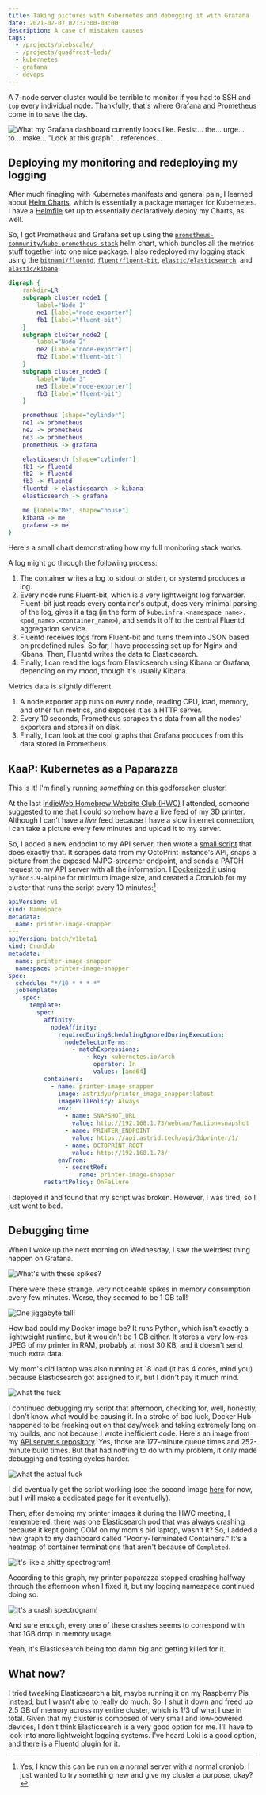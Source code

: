 ```yaml
---
title: Taking pictures with Kubernetes and debugging it with Grafana
date: 2021-02-07 02:37:00-08:00
description: A case of mistaken causes
tags:
  - /projects/plebscale/
  - /projects/quadfrost-leds/
  - kubernetes
  - grafana
  - devops
---
```


A 7-node server cluster would be terrible to monitor if you had to SSH and `top` every individual node. Thankfully, that's where Grafana and Prometheus come in to save the day.

<!-- excerpt -->

![What my Grafana dashboard currently looks like. Resist... the... urge... to... make... "Look at this graph"... references...](./everything-dashboard.png)

## Deploying my monitoring and redeploying my logging

After much finagling with Kubernetes manifests and general pain, I learned about [Helm Charts](https://helm.sh), which is essentially a package manager for Kubernetes. I have a [Helmfile](https://github.com/roboll/helmfile) set up to essentially declaratively deploy my Charts, as well.

So, I got Prometheus and Grafana set up using the [`prometheus-community/kube-prometheus-stack`](https://github.com/prometheus-community/helm-charts/tree/main/charts/kube-prometheus-stack) helm chart, which bundles all the metrics stuff together into one nice package. I also redeployed my logging stack using the [`bitnami/fluentd`](https://github.com/bitnami/charts/tree/master/bitnami/fluentd/), [`fluent/fluent-bit`](https://github.com/fluent/helm-charts), [`elastic/elasticsearch`](https://github.com/elastic/helm-charts/tree/master/elasticsearch), and [`elastic/kibana`](https://github.com/elastic/helm-charts/tree/master/kibana).

```dot
digraph {
    rankdir=LR
    subgraph cluster_node1 {
        label="Node 1"
        ne1 [label="node-exporter"]
        fb1 [label="fluent-bit"]
    }
    subgraph cluster_node2 {
        label="Node 2"
        ne2 [label="node-exporter"]
        fb2 [label="fluent-bit"]
    }
    subgraph cluster_node3 {
        label="Node 3"
        ne3 [label="node-exporter"]
        fb3 [label="fluent-bit"]
    }

    prometheus [shape="cylinder"]
    ne1 -> prometheus
    ne2 -> prometheus
    ne3 -> prometheus
    prometheus -> grafana

    elasticsearch [shape="cylinder"]
    fb1 -> fluentd
    fb2 -> fluentd
    fb3 -> fluentd
    fluentd -> elasticsearch -> kibana
    elasticsearch -> grafana

    me [label="Me", shape="house"]
    kibana -> me
    grafana -> me
}
```

Here's a small chart demonstrating how my full monitoring stack works.

A log might go through the following process:

1. The container writes a log to stdout or stderr, or systemd produces a log.
2. Every node runs Fluent-bit, which is a very lightweight log forwarder. Fluent-bit just reads every container's output, does very minimal parsing of the log, gives it a tag (in the form of `kube.infra.<namespace_name>.<pod_name>.<container_name>`), and sends it off to the central Fluentd aggregation service.
3. Fluentd receives logs from Fluent-bit and turns them into JSON based on predefined rules. So far, I have processing set up for Nginx and Kibana. Then, Fluentd writes the data to Elasticsearch.
4. Finally, I can read the logs from Elasticsearch using Kibana or Grafana, depending on my mood, though it's usually Kibana.

Metrics data is slightly different.

1. A node exporter app runs on every node, reading CPU, load, memory, and other fun metrics, and exposes it as a HTTP server.
2. Every 10 seconds, Prometheus scrapes this data from all the nodes' exporters and stores it on disk.
3. Finally, I can look at the cool graphs that Grafana produces from this data stored in Prometheus.

## KaaP: Kubernetes as a Paparazza

This is it! I'm finally running _something_ on this godforsaken cluster!

At the last [IndieWeb Homebrew Website Club (HWC)](https://indieweb.org/Homebrew_Website_Club) I attended, someone suggested to me that I could somehow have a live feed of my 3D printer. Although I can't have a _live_ feed because I have a slow internet connection, I can take a picture every few minutes and upload it to my server.

So, I added a new endpoint to my API server, then wrote a [small script](https://github.com/astralbijection/printer_image_snapper) that does exactly that. It scrapes data from my OctoPrint instance's API, snaps a picture from the exposed MJPG-streamer endpoint, and sends a PATCH request to my API server with all the information. I [Dockerized it](https://hub.docker.com/repository/docker/astridyu/printer_image_snapper) using `python3.9-alpine` for minimum image size, and created a CronJob for my cluster that runs the script every 10 minutes:[^1]

[^1]: Yes, I know this can be run on a normal server with a normal cronjob. I just wanted to try something new and give my cluster a purpose, okay?

```yaml
apiVersion: v1
kind: Namespace
metadata:
  name: printer-image-snapper
---
apiVersion: batch/v1beta1
kind: CronJob
metadata:
  name: printer-image-snapper
  namespace: printer-image-snapper
spec:
  schedule: "*/10 * * * *"
  jobTemplate:
    spec:
      template:
        spec:
          affinity:
            nodeAffinity:
              requiredDuringSchedulingIgnoredDuringExecution:
                nodeSelectorTerms:
                  - matchExpressions:
                      - key: kubernetes.io/arch
                        operator: In
                        values: [amd64]
          containers:
            - name: printer-image-snapper
              image: astridyu/printer_image_snapper:latest
              imagePullPolicy: Always
              env:
                - name: SNAPSHOT_URL
                  value: http://192.168.1.73/webcam/?action=snapshot
                - name: PRINTER_ENDPOINT
                  value: https://api.astrid.tech/api/3dprinter/1/
                - name: OCTOPRINT_ROOT
                  value: http://192.168.1.73/
              envFrom:
                - secretRef:
                    name: printer-image-snapper
          restartPolicy: OnFailure
```

I deployed it and found that my script was broken. However, I was tired, so I just went to bed.

## Debugging time

When I woke up the next morning on Wednesday, I saw the weirdest thing happen on Grafana.

![What's with these spikes?](repeated-spikes.png)

There were these strange, very noticeable spikes in memory consumption every few minutes. Worse, they seemed to be 1 GB tall!

![One jiggabyte tall!](1gb-spikes.png)

How bad could my Docker image be? It runs Python, which isn't exactly a lightweight runtime, but it wouldn't be 1 GB either. It stores a very low-res JPEG of my printer in RAM, probably at most 30 KB, and it doesn't send much extra data.

My mom's old laptop was also running at 18 load (it has 4 cores, mind you) because Elasticsearch got assigned to it, but I didn't pay it much mind.

![what the fuck](massive-load.png)

I continued debugging my script that afternoon, checking for, well, honestly, I don't know what would be causing it. In a stroke of bad luck, Docker Hub happened to be freaking out on that day/week and taking extremely long on my builds, and not because I wrote inefficient code. Here's an image from my [API server's repository](https://hub.docker.com/repository/docker/astridyu/astrid_tech_api). Yes, those are 177-minute queue times and 252-minute build times. But that had nothing to do with my problem, it only made debugging and testing cycles harder.

![what the actual fuck](long-build-times.png)

I did eventually get the script working (see the second image [here](https://astrid.tech/projects/quadfrost-leds/) for now, but I will make a dedicated page for it eventually).

Then, after demoing my printer images it during the HWC meeting, I remembered: there was one Elasticsearch pod that was always crashing because it kept going OOM on my mom's old laptop, wasn't it? So, I added a new graph to my dashboard called "Poorly-Terminated Containers." It's a heatmap of container terminations that aren't because of `Completed`.

![It's like a shitty spectrogram!](poorly-terminated-containers.png)

According to this graph, my printer paparazza stopped crashing halfway through the afternoon when I fixed it, but my logging namespace continued doing so.

![It's a crash spectrogram!](correlation-time.png)

And sure enough, every one of these crashes seems to correspond with that 1GB drop in memory usage.

Yeah, it's Elasticsearch being too damn big and getting killed for it.

## What now?

I tried tweaking Elasticsearch a bit, maybe running it on my Raspberry Pis instead, but I wasn't able to really do much. So, I shut it down and freed up 2.5 GB of memory across my entire cluster, which is 1/3 of what I use in total. Given that my cluster is composed of very small and low-powered devices, I don't think Elasticsearch is a very good option for me. I'll have to look into more lightweight logging systems. I've heard Loki is a good option, and there is a Fluentd plugin for it.
